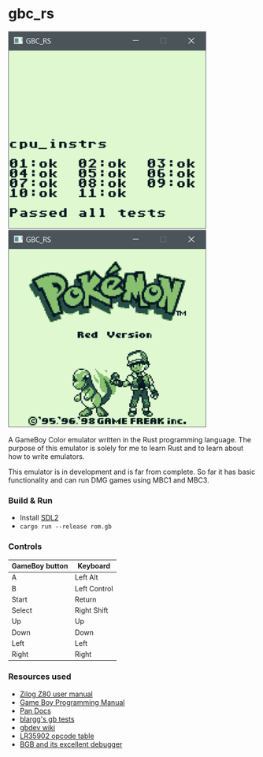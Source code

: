 # gbc_rs

![tests](tests.png)
![game](game.png)

A GameBoy Color emulator written in the Rust programming language.
The purpose of this emulator is solely for me to learn Rust and to learn about how to write emulators.

This emulator is in development and is far from complete. So far it has basic functionality and can run DMG games using MBC1 and MBC3.


### Build & Run

* Install [SDL2](https://github.com/AngryLawyer/rust-sdl2)
* `cargo run --release rom.gb`


### Controls

| GameBoy button  | Keyboard      |
| --------------- | ------------- |
| A               | Left Alt      |
| B               | Left Control  |
| Start           | Return        |
| Select          | Right Shift   |
| Up              | Up            |
| Down            | Down          |
| Left            | Left          |
| Right           | Right         |


### Resources used
- [Zilog Z80 user manual](www.zilog.com/docs/z80/um0080.pdf)
- [Game Boy Programming Manual](http://www.romhacking.net/documents/544/)
- [Pan Docs](http://bgb.bircd.org/pandocs.htm)
- [blargg's gb tests](http://gbdev.gg8.se/files/roms/blargg-gb-tests/)
- [gbdev wiki](http://gbdev.gg8.se/wiki/articles/Main_Page) 
- [LR35902 opcode table](http://pastraiser.com/cpu/gameboy/gameboy_opcodes.html)
- [BGB and its excellent debugger](http://bgb.bircd.org/)
